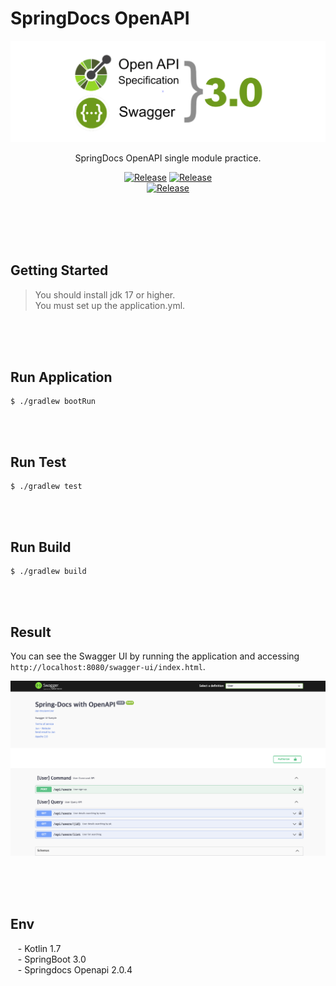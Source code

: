 # SpringDocs OpenAPI


![images](resource/images/logo.png)


<div align="center">

SpringDocs OpenAPI single module practice.

[![Release](https://img.shields.io/badge/-%20🍃_Spring_Framework-brightgreen)](https://github.com/spring-projects/spring-framework)
[![Release](https://img.shields.io/badge/-📚_Docs-green)](https://springdoc.org/) <br/>
[![Release](https://img.shields.io/badge/-%20Springdoc_Openapi_Github-gray)](https://github.com/springdoc/springdoc-openapi)

</div>

<br/><br/><br/><br/>

## Getting Started

> You should install jdk 17 or higher. <br/>
> You must set up the application.yml.

<br/><br/><br/>

## Run Application

````text
$ ./gradlew bootRun
````

<br/><br/>

## Run Test

````text
$ ./gradlew test
````

<br/><br/>

## Run Build

````text
$ ./gradlew build
````

<br/><br/>

## Result

You can see the Swagger UI by running the application and accessing `http://localhost:8080/swagger-ui/index.html`.


![image](resource/images/result.png)

<br/><br/><br/>

## Env

&nbsp;&nbsp; - Kotlin 1.7  <br/>
&nbsp;&nbsp; - SpringBoot 3.0 <br/> 
&nbsp;&nbsp; - Springdocs Openapi 2.0.4

<br/>

